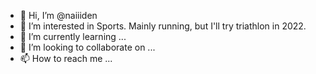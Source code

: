 - 👋 Hi, I’m @naiiiden
- 👀 I’m interested in Sports. Mainly running, but I'll try triathlon in 2022.
- 🌱 I’m currently learning ... 
- 💞️ I’m looking to collaborate on ...
- 📫 How to reach me ...

<!---
naiiiden/naiiiden is a ✨ special ✨ repository because its `README.md` (this file) appears on your GitHub profile.
You can click the Preview link to take a look at your changes.
--->
